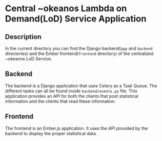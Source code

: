 # Central ~okeanos Lambda on Demand(LoD) Service Application

## Description
In the current directory you can find the Django backend(`app` and `backend` directories) and the Ember frontend(`frontend` directory) of the centralized ~okeanos LoD Service.

## Backend
The backend is a Django application that uses Celery as a Task Queue. The different tasks can all be found inside `backend/events.py` file. This application provides an API for both the clients that post statistical information and the clients that read these information.

## Frontend
The frontend is an Ember.js application. It uses the API provided by the backend to display the proper statistical data.
